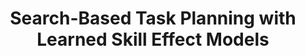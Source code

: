 ---
title: Search-Based Task Planning with Learned Skill Effect Models
redirect: https://arxiv.org/abs/2109.08771
layout: redirect
---